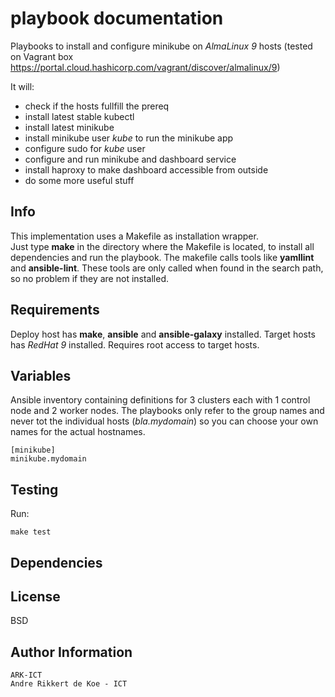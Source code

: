 playbook documentation
======================

Playbooks to install and configure minikube on *AlmaLinux 9* hosts
(tested on Vagrant box https://portal.cloud.hashicorp.com/vagrant/discover/almalinux/9)

It will:
- check if the hosts fullfill the prereq
- install latest stable kubectl
- install latest minikube
- install minikube user *kube* to run the minikube app
- configure sudo for *kube* user
- configure and run minikube and dashboard service
- install haproxy to make dashboard accessible from outside
- do some more useful stuff  


Info
----

This implementation uses a Makefile as installation wrapper.  
Just type **make** in the directory where the Makefile is located, to install all dependencies and run the playbook.
The makefile calls tools like **yamllint** and **ansible-lint**.
These tools are only called when found in the search path, so no problem if they are not installed.

Requirements
------------

Deploy host has **make**, **ansible** and **ansible-galaxy** installed.
Target hosts has *RedHat 9* installed.
Requires root access to target hosts.

Variables
---------

Ansible inventory containing definitions for
3 clusters each with 1 control node and 2 worker nodes.
The playbooks only refer to the group names and never tot the individual hosts (*bla.mydomain*) so you can choose your own names for the actual hostnames.

    [minikube]
    minikube.mydomain

Testing
-------

Run:

    make test

Dependencies
------------

License
-------

BSD

Author Information
------------------

    ARK-ICT
    Andre Rikkert de Koe - ICT
